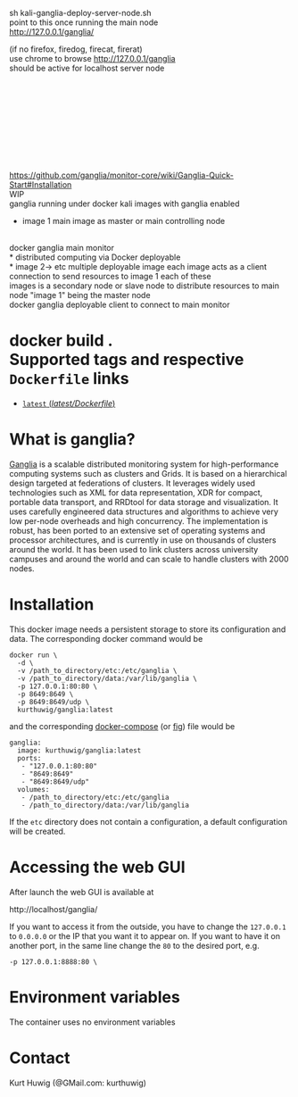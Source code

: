 


sh kali-ganglia-deploy-server-node.sh
<br>
point to this once running the main node
<br>
http://127.0.0.1/ganglia/

(if no firefox, firedog, firecat, firerat)
<br>
use chrome to browse http://127.0.0.1/ganglia
<br>
should be active for localhost server node
<br>
<br>

<br><br>

<br><br>

<br>
<br>

https://github.com/ganglia/monitor-core/wiki/Ganglia-Quick-Start#Installation
<br>
WIP
<br>
ganglia running under docker kali images with ganglia enabled
<br>
* image 1 main image as master or main controlling node
<br>
docker ganglia main monitor
<br>
* distributed computing via Docker deployable
<br>
* image 2-> etc multiple deployable image each image acts as a client connection to send resources to image 1 each of these 
<br>
images is a secondary node or slave node to distribute resources to main node "image 1" being the master node
<br>
docker ganglia deployable client to connect to main monitor
<br>

docker build .
<br>
Supported tags and respective `Dockerfile` links
================================================

 - [`latest` (*latest/Dockerfile*)](https://github.com/kurthuwig/docker-ganglia/blob/master/Dockerfile)

What is ganglia?
================

[Ganglia](http://ganglia.info/) is a scalable distributed monitoring system for high-performance computing systems such as clusters and Grids. It is based on a hierarchical design targeted at federations of clusters. It leverages widely used technologies such as XML for data representation, XDR for compact, portable data transport, and RRDtool for data storage and visualization. It uses carefully engineered data structures and algorithms to achieve very low per-node overheads and high concurrency. The implementation is robust, has been ported to an extensive set of operating systems and processor architectures, and is currently in use on thousands of clusters around the world. It has been used to link clusters across university campuses and around the world and can scale to handle clusters with 2000 nodes.

Installation
============

This docker image needs a persistent storage to store its configuration and data.
The corresponding docker command would be

    docker run \
      -d \
      -v /path_to_directory/etc:/etc/ganglia \
      -v /path_to_directory/data:/var/lib/ganglia \
      -p 127.0.0.1:80:80 \
      -p 8649:8649 \
      -p 8649:8649/udp \
      kurthuwig/ganglia:latest

and the corresponding [docker-compose](http://docs.docker.com/compose/) (or [fig](http://www.fig.sh/)) file would be

    ganglia:
      image: kurthuwig/ganglia:latest
      ports:
       - "127.0.0.1:80:80"
       - "8649:8649"
       - "8649:8649/udp"
      volumes:
       - /path_to_directory/etc:/etc/ganglia
       - /path_to_directory/data:/var/lib/ganglia

If the `etc` directory does not contain a configuration, a default configuration will be created.

Accessing the web GUI
=====================

After launch the web GUI is available at

http://localhost/ganglia/

If you want to access it from the outside, you have to change the `127.0.0.1` to `0.0.0.0` or the IP that you want it to appear on.
If you want to have it on another port, in the same line change the `80` to the desired port, e.g.

    -p 127.0.0.1:8888:80 \

Environment variables
=====================

The container uses no environment variables

Contact
=======

Kurt Huwig (@GMail.com: kurthuwig)
